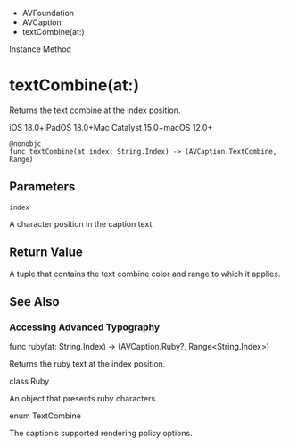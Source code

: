 

- AVFoundation
- AVCaption
-  textCombine(at:) 

Instance Method

# textCombine(at:)

Returns the text combine at the index position.

iOS 18.0+iPadOS 18.0+Mac Catalyst 15.0+macOS 12.0+

``` source
@nonobjc
func textCombine(at index: String.Index) -> (AVCaption.TextCombine, Range)
```

## Parameters 

`index`  

A character position in the caption text.

## Return Value

A tuple that contains the text combine color and range to which it applies.

## See Also

### Accessing Advanced Typography

func ruby(at: String.Index) -> (AVCaption.Ruby?, Range&lt;String.Index>)

Returns the ruby text at the index position.

class Ruby

An object that presents ruby characters.

enum TextCombine

The caption’s supported rendering policy options.

